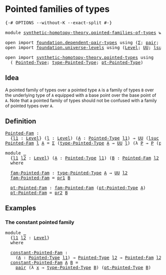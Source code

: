 # Pointed families of types

<pre class="Agda"><a id="38" class="Symbol">{-#</a> <a id="42" class="Keyword">OPTIONS</a> <a id="50" class="Pragma">--without-K</a> <a id="62" class="Pragma">--exact-split</a> <a id="76" class="Symbol">#-}</a>

<a id="81" class="Keyword">module</a> <a id="88" href="synthetic-homotopy-theory.pointed-families-of-types.html" class="Module">synthetic-homotopy-theory.pointed-families-of-types</a> <a id="140" class="Keyword">where</a>

<a id="147" class="Keyword">open</a> <a id="152" class="Keyword">import</a> <a id="159" href="foundation.dependent-pair-types.html" class="Module">foundation.dependent-pair-types</a> <a id="191" class="Keyword">using</a> <a id="197" class="Symbol">(</a><a id="198" href="foundation-core.dependent-pair-types.html#502" class="Record">Σ</a><a id="199" class="Symbol">;</a> <a id="201" href="foundation-core.dependent-pair-types.html#575" class="InductiveConstructor">pair</a><a id="205" class="Symbol">;</a> <a id="207" href="foundation-core.dependent-pair-types.html#592" class="Field">pr1</a><a id="210" class="Symbol">;</a> <a id="212" href="foundation-core.dependent-pair-types.html#604" class="Field">pr2</a><a id="215" class="Symbol">)</a>
<a id="217" class="Keyword">open</a> <a id="222" class="Keyword">import</a> <a id="229" href="foundation.universe-levels.html" class="Module">foundation.universe-levels</a> <a id="256" class="Keyword">using</a> <a id="262" class="Symbol">(</a><a id="263" href="Agda.Primitive.html#597" class="Postulate">Level</a><a id="268" class="Symbol">;</a> <a id="270" href="foundation-core.universe-levels.html#222" class="Primitive">UU</a><a id="272" class="Symbol">;</a> <a id="274" href="Agda.Primitive.html#780" class="Primitive">lsuc</a><a id="278" class="Symbol">;</a> <a id="280" href="Agda.Primitive.html#810" class="Primitive Operator">_⊔_</a><a id="283" class="Symbol">)</a>

<a id="286" class="Keyword">open</a> <a id="291" class="Keyword">import</a> <a id="298" href="synthetic-homotopy-theory.pointed-types.html" class="Module">synthetic-homotopy-theory.pointed-types</a> <a id="338" class="Keyword">using</a>
  <a id="346" class="Symbol">(</a> <a id="348" href="synthetic-homotopy-theory.pointed-types.html#392" class="Function">Pointed-Type</a><a id="360" class="Symbol">;</a> <a id="362" href="synthetic-homotopy-theory.pointed-types.html#527" class="Function">type-Pointed-Type</a><a id="379" class="Symbol">;</a> <a id="381" href="synthetic-homotopy-theory.pointed-types.html#585" class="Function">pt-Pointed-Type</a><a id="396" class="Symbol">)</a>
</pre>
## Idea

A pointed family of types over a pointed type `A` is a family of types `B` over the underlying type of `A` equipped with a base point over the base point of `A`. Note that a pointed family of types should not be confused with a family of pointed types over `A`.

## Definition

<pre class="Agda"><a id="Pointed-Fam"></a><a id="698" href="synthetic-homotopy-theory.pointed-families-of-types.html#698" class="Function">Pointed-Fam</a> <a id="710" class="Symbol">:</a>
  <a id="714" class="Symbol">{</a><a id="715" href="synthetic-homotopy-theory.pointed-families-of-types.html#715" class="Bound">l1</a> <a id="718" class="Symbol">:</a> <a id="720" href="Agda.Primitive.html#597" class="Postulate">Level</a><a id="725" class="Symbol">}</a> <a id="727" class="Symbol">(</a><a id="728" href="synthetic-homotopy-theory.pointed-families-of-types.html#728" class="Bound">l</a> <a id="730" class="Symbol">:</a> <a id="732" href="Agda.Primitive.html#597" class="Postulate">Level</a><a id="737" class="Symbol">)</a> <a id="739" class="Symbol">(</a><a id="740" href="synthetic-homotopy-theory.pointed-families-of-types.html#740" class="Bound">A</a> <a id="742" class="Symbol">:</a> <a id="744" href="synthetic-homotopy-theory.pointed-types.html#392" class="Function">Pointed-Type</a> <a id="757" href="synthetic-homotopy-theory.pointed-families-of-types.html#715" class="Bound">l1</a><a id="759" class="Symbol">)</a> <a id="761" class="Symbol">→</a> <a id="763" href="foundation-core.universe-levels.html#222" class="Primitive">UU</a> <a id="766" class="Symbol">(</a><a id="767" href="Agda.Primitive.html#780" class="Primitive">lsuc</a> <a id="772" href="synthetic-homotopy-theory.pointed-families-of-types.html#728" class="Bound">l</a> <a id="774" href="Agda.Primitive.html#810" class="Primitive Operator">⊔</a> <a id="776" href="synthetic-homotopy-theory.pointed-families-of-types.html#715" class="Bound">l1</a><a id="778" class="Symbol">)</a>
<a id="780" href="synthetic-homotopy-theory.pointed-families-of-types.html#698" class="Function">Pointed-Fam</a> <a id="792" href="synthetic-homotopy-theory.pointed-families-of-types.html#792" class="Bound">l</a> <a id="794" href="synthetic-homotopy-theory.pointed-families-of-types.html#794" class="Bound">A</a> <a id="796" class="Symbol">=</a> <a id="798" href="foundation-core.dependent-pair-types.html#502" class="Record">Σ</a> <a id="800" class="Symbol">(</a><a id="801" href="synthetic-homotopy-theory.pointed-types.html#527" class="Function">type-Pointed-Type</a> <a id="819" href="synthetic-homotopy-theory.pointed-families-of-types.html#794" class="Bound">A</a> <a id="821" class="Symbol">→</a> <a id="823" href="foundation-core.universe-levels.html#222" class="Primitive">UU</a> <a id="826" href="synthetic-homotopy-theory.pointed-families-of-types.html#792" class="Bound">l</a><a id="827" class="Symbol">)</a> <a id="829" class="Symbol">(λ</a> <a id="832" href="synthetic-homotopy-theory.pointed-families-of-types.html#832" class="Bound">P</a> <a id="834" class="Symbol">→</a> <a id="836" href="synthetic-homotopy-theory.pointed-families-of-types.html#832" class="Bound">P</a> <a id="838" class="Symbol">(</a><a id="839" href="synthetic-homotopy-theory.pointed-types.html#585" class="Function">pt-Pointed-Type</a> <a id="855" href="synthetic-homotopy-theory.pointed-families-of-types.html#794" class="Bound">A</a><a id="856" class="Symbol">))</a>

<a id="860" class="Keyword">module</a> <a id="867" href="synthetic-homotopy-theory.pointed-families-of-types.html#867" class="Module">_</a>
  <a id="871" class="Symbol">{</a><a id="872" href="synthetic-homotopy-theory.pointed-families-of-types.html#872" class="Bound">l1</a> <a id="875" href="synthetic-homotopy-theory.pointed-families-of-types.html#875" class="Bound">l2</a> <a id="878" class="Symbol">:</a> <a id="880" href="Agda.Primitive.html#597" class="Postulate">Level</a><a id="885" class="Symbol">}</a> <a id="887" class="Symbol">(</a><a id="888" href="synthetic-homotopy-theory.pointed-families-of-types.html#888" class="Bound">A</a> <a id="890" class="Symbol">:</a> <a id="892" href="synthetic-homotopy-theory.pointed-types.html#392" class="Function">Pointed-Type</a> <a id="905" href="synthetic-homotopy-theory.pointed-families-of-types.html#872" class="Bound">l1</a><a id="907" class="Symbol">)</a> <a id="909" class="Symbol">(</a><a id="910" href="synthetic-homotopy-theory.pointed-families-of-types.html#910" class="Bound">B</a> <a id="912" class="Symbol">:</a> <a id="914" href="synthetic-homotopy-theory.pointed-families-of-types.html#698" class="Function">Pointed-Fam</a> <a id="926" href="synthetic-homotopy-theory.pointed-families-of-types.html#875" class="Bound">l2</a> <a id="929" href="synthetic-homotopy-theory.pointed-families-of-types.html#888" class="Bound">A</a><a id="930" class="Symbol">)</a>
  <a id="934" class="Keyword">where</a>
  
  <a id="945" href="synthetic-homotopy-theory.pointed-families-of-types.html#945" class="Function">fam-Pointed-Fam</a> <a id="961" class="Symbol">:</a> <a id="963" href="synthetic-homotopy-theory.pointed-types.html#527" class="Function">type-Pointed-Type</a> <a id="981" href="synthetic-homotopy-theory.pointed-families-of-types.html#888" class="Bound">A</a> <a id="983" class="Symbol">→</a> <a id="985" href="foundation-core.universe-levels.html#222" class="Primitive">UU</a> <a id="988" href="synthetic-homotopy-theory.pointed-families-of-types.html#875" class="Bound">l2</a>
  <a id="993" href="synthetic-homotopy-theory.pointed-families-of-types.html#945" class="Function">fam-Pointed-Fam</a> <a id="1009" class="Symbol">=</a> <a id="1011" href="foundation-core.dependent-pair-types.html#592" class="Field">pr1</a> <a id="1015" href="synthetic-homotopy-theory.pointed-families-of-types.html#910" class="Bound">B</a>

  <a id="1020" href="synthetic-homotopy-theory.pointed-families-of-types.html#1020" class="Function">pt-Pointed-Fam</a> <a id="1035" class="Symbol">:</a> <a id="1037" href="synthetic-homotopy-theory.pointed-families-of-types.html#945" class="Function">fam-Pointed-Fam</a> <a id="1053" class="Symbol">(</a><a id="1054" href="synthetic-homotopy-theory.pointed-types.html#585" class="Function">pt-Pointed-Type</a> <a id="1070" href="synthetic-homotopy-theory.pointed-families-of-types.html#888" class="Bound">A</a><a id="1071" class="Symbol">)</a>
  <a id="1075" href="synthetic-homotopy-theory.pointed-families-of-types.html#1020" class="Function">pt-Pointed-Fam</a> <a id="1090" class="Symbol">=</a> <a id="1092" href="foundation-core.dependent-pair-types.html#604" class="Field">pr2</a> <a id="1096" href="synthetic-homotopy-theory.pointed-families-of-types.html#910" class="Bound">B</a>
</pre>
## Examples

### The constant pointed family

<pre class="Agda"><a id="1157" class="Keyword">module</a> <a id="1164" href="synthetic-homotopy-theory.pointed-families-of-types.html#1164" class="Module">_</a>
  <a id="1168" class="Symbol">{</a><a id="1169" href="synthetic-homotopy-theory.pointed-families-of-types.html#1169" class="Bound">l1</a> <a id="1172" href="synthetic-homotopy-theory.pointed-families-of-types.html#1172" class="Bound">l2</a> <a id="1175" class="Symbol">:</a> <a id="1177" href="Agda.Primitive.html#597" class="Postulate">Level</a><a id="1182" class="Symbol">}</a>
  <a id="1186" class="Keyword">where</a>

  <a id="1195" href="synthetic-homotopy-theory.pointed-families-of-types.html#1195" class="Function">constant-Pointed-Fam</a> <a id="1216" class="Symbol">:</a>
    <a id="1222" class="Symbol">(</a><a id="1223" href="synthetic-homotopy-theory.pointed-families-of-types.html#1223" class="Bound">A</a> <a id="1225" class="Symbol">:</a> <a id="1227" href="synthetic-homotopy-theory.pointed-types.html#392" class="Function">Pointed-Type</a> <a id="1240" href="synthetic-homotopy-theory.pointed-families-of-types.html#1169" class="Bound">l1</a><a id="1242" class="Symbol">)</a> <a id="1244" class="Symbol">→</a> <a id="1246" href="synthetic-homotopy-theory.pointed-types.html#392" class="Function">Pointed-Type</a> <a id="1259" href="synthetic-homotopy-theory.pointed-families-of-types.html#1172" class="Bound">l2</a> <a id="1262" class="Symbol">→</a> <a id="1264" href="synthetic-homotopy-theory.pointed-families-of-types.html#698" class="Function">Pointed-Fam</a> <a id="1276" href="synthetic-homotopy-theory.pointed-families-of-types.html#1172" class="Bound">l2</a> <a id="1279" href="synthetic-homotopy-theory.pointed-families-of-types.html#1223" class="Bound">A</a>
  <a id="1283" href="synthetic-homotopy-theory.pointed-families-of-types.html#1195" class="Function">constant-Pointed-Fam</a> <a id="1304" href="synthetic-homotopy-theory.pointed-families-of-types.html#1304" class="Bound">A</a> <a id="1306" href="synthetic-homotopy-theory.pointed-families-of-types.html#1306" class="Bound">B</a> <a id="1308" class="Symbol">=</a>
    <a id="1314" href="foundation-core.dependent-pair-types.html#575" class="InductiveConstructor">pair</a> <a id="1319" class="Symbol">(λ</a> <a id="1322" href="synthetic-homotopy-theory.pointed-families-of-types.html#1322" class="Bound">x</a> <a id="1324" class="Symbol">→</a> <a id="1326" href="synthetic-homotopy-theory.pointed-types.html#527" class="Function">type-Pointed-Type</a> <a id="1344" href="synthetic-homotopy-theory.pointed-families-of-types.html#1306" class="Bound">B</a><a id="1345" class="Symbol">)</a> <a id="1347" class="Symbol">(</a><a id="1348" href="synthetic-homotopy-theory.pointed-types.html#585" class="Function">pt-Pointed-Type</a> <a id="1364" href="synthetic-homotopy-theory.pointed-families-of-types.html#1306" class="Bound">B</a><a id="1365" class="Symbol">)</a>
</pre>